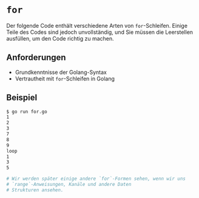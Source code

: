 # `for`

Der folgende Code enthält verschiedene Arten von `for`-Schleifen. Einige Teile des Codes sind jedoch unvollständig, und Sie müssen die Leerstellen ausfüllen, um den Code richtig zu machen.

## Anforderungen

- Grundkenntnisse der Golang-Syntax
- Vertrautheit mit `for`-Schleifen in Golang

## Beispiel

```sh
$ go run for.go
1
2
3
7
8
9
loop
1
3
5

# Wir werden später einige andere `for`-Formen sehen, wenn wir uns
# `range`-Anweisungen, Kanäle und andere Daten
# Strukturen ansehen.
```
